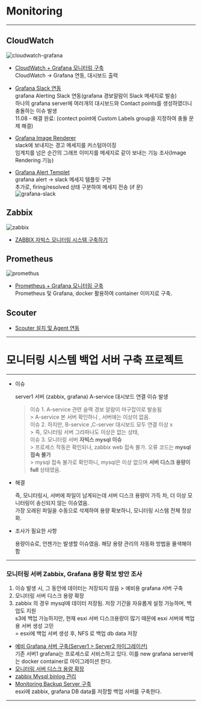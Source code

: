 # Monitoring
---
## CloudWatch
![cloudwatch-grafana](https://user-images.githubusercontent.com/84123877/207511350-84eaeda9-efe8-4bde-9a3c-c19358421d3d.png)
- [CloudWatch + Grafana 모니터링 구축](https://github.com/chanW-pack/Monitoring/blob/main/CloudWatch%20%2B%20Grafana%20%EB%AA%A8%EB%8B%88%ED%84%B0%EB%A7%81%20%EA%B5%AC%EC%B6%95.md) </br>
CloudWatch -> Grafana 연동, 대시보드 출력

- [Grafana Slack 연동](https://github.com/chanW-pack/Monitoring/blob/main/Grafana%20Slack%20%EC%97%B0%EB%8F%99.md) </br>
grafana Alerting Slack 연동(grafana 경보알람이 Slack 메세지로 발송)   
하나의 grafana server에 여러개의 대시보드와 Contact points를 생성하였더니 충돌하는 이슈 발생 </br>
11.08 - 해결 완료: (contect point에 Custom Labels group을 지정하여 충돌 문제 해결) </br>
- [Grafana Image Renderer](https://github.com/chanW-pack/Monitoring/blob/main/Grafana%20Image%20Renderer.md) </br>
slack에 보내지는 경고 메세지를 커스텀마이징 </br>
임계치를 넘은 순간의 그래프 이미지를 메세지로 같이 보내는 기능 조사(Image Rendering 기능) </br>

- [Grafana Alert Templet](https://github.com/chanW-pack/Monitoring/blob/main/Grafana%20Alert%20Templet.md)  
grafana alert -> slack 메세지 템플릿 구현  
추가로, firing/resolved 상태 구분하여 메세지 전송 (if 문)   
![grafana-slack](https://user-images.githubusercontent.com/84123877/207511925-59a98426-4110-4929-905b-518f38d33eb6.png)

## Zabbix
![zabbix](https://user-images.githubusercontent.com/84123877/200781041-805cb412-bde1-4c94-9db2-d3754466b292.png)
- [ZABBIX 자빅스 모니터링 시스템 구축하기](https://github.com/chanW-pack/Monitoring/blob/main/Zabbix_%20%EC%9E%90%EB%B9%85%EC%8A%A4%20%EB%AA%A8%EB%8B%88%ED%84%B0%EB%A7%81%20%EC%8B%9C%EC%8A%A4%ED%85%9C%20%EA%B5%AC%EC%B6%95%ED%95%98%EA%B8%B0.md)

## Prometheus
![promethus](https://user-images.githubusercontent.com/84123877/200781352-02720582-ad6a-4c9a-ab5e-8f6d1bb03c08.png)
- [Prometheus + Grafana 모니터링 구축](https://github.com/chanW-pack/Monitoring/blob/main/Prometheus%20%2B%20Grafana%20%EB%AA%A8%EB%8B%88%ED%84%B0%EB%A7%81%20%EA%B5%AC%EC%B6%95.md) </br>
Prometheus 및 Grafana, docker 활용하여 container 이미지로 구축. 

## Scouter

- [Scouter 설치 및 Agent 연동](https://github.com/chanW-pack/Monitoring/blob/main/Linux%20Scouter%20%EC%84%A4%EC%B9%98%20%EB%B0%8F%20Agent%20%EC%97%B0%EB%8F%99.md)

---
# 모니터링 시스템 백업 서버 구축 프로젝트
---
- 이슈
    
    server1 서버 (zabbix, grafana) A-service 대시보드 연결 이슈 발생  
    > 이슈 1. A-service 관련 슬랙 경보 알람이 마구잡이로 발송됨  
                > A-service 본 서버 확인하니 , 서버에는 이상이 없음.  
       이슈 2. 하지만, B-service ,C-server 대시보드 모두 연결 이상 x  
                > 즉, 모니터링 서버 그라파나도 이상은 없는 상태,  
       이슈 3. 모니터링 서버 **자빅스 mysql 이슈**  
                > 프로세스 작동은 확인되나, zabbix web 접속 불가. 오류 코드는 **mysql 접속 불가**  
                > mysql 접속 불가로 확인하니, mysql은 이상 없으며 **서버 디스크 용량이 full** 상태였음.  
    
- 해결  
    
    즉, 모니터링시, 서버에 파일이 남게되는데 서버 디스크 용량이 가득 차, 더 이상 모니터링이 송신되지 않는 이슈였음.  
    가장 오래된 파일을 수동으로 삭제하여 용량 확보하니, 모니터링 시스템 전체 정상화.  
    
- 조사가 필요한 사항  
    
    용량이슈로, 언젠가는 발생할 이슈였음. 해당 용량 관리의 자동화 방법을 물색해야 함  
    

---

### 모니터링 서버 Zabbix, Grafana 용량 확보 방안 조사

1. 이슈 발생 시, 그 동안에 데이터는 저장되지 않음 > 예비용 grafana 서버 구축  
2. 모니터링 서버 디스크 용량 확장  
3. zabbix 의 경우 mysql에 데이터 저장됨. 저장 기간을 자유롭게 설정 가능하며, 백업도 지원  
 s3에 백업 가능하지만, 현재 esxi 서버 디스크용량이 많기 때문에 esxi 서버에 백업용 서버 생성 고민  
 = esxi에 백업 서버 생성 후, NFS 로 백업 db data 저장  
 
 - [예비 Grafana 서버 구축(Server1 > Server2 마이그레이션)](https://github.com/chanW-pack/Monitoring/blob/main/process_to_container_Migration.md)   
 기존 서버1 grafana는 프로세스로 서비스하고 있다. 이를 new grafana server에는 docker container로 마이그레이션 한다.  
 - [모니터링 서버 디스크 용량 확장](https://github.com/chanW-pack/Monitoring/blob/main/Monitoring_server_disk_extend.md)  
 - [zabbix Mysql binlog 관리](https://github.com/chanW-pack/Monitoring/blob/main/Zabbix%20Binlog%20Management.md)
 - [Monitoring Backup Server 구축](https://github.com/chanW-pack/Monitoring/blob/main/Monitoring_backup_server_set.md)  
 esxi에 zabbix, grafana DB data를 저장할 백업 서버를 구축한다.  
 ---

